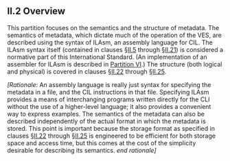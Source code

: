 ## II.2 Overview

This partition focuses on the semantics and the structure of metadata. The semantics of metadata, which dictate much of the operation of the VES, are described using the syntax of ILAsm, an assembly language for CIL. The ILAsm syntax itself (contained in clauses §[II.5](#todo-missing-hyperlink) through §[II.21](#todo-missing-hyperlink)) is considered a normative part of this International Standard. (An implementation of an assembler for ILAsm is described in [Partition VI](#todo-missing-hyperlink).) The structure (both logical and physical) is covered in clauses §[II.22](#todo-missing-hyperlink) through §[II.25](#todo-missing-hyperlink).

_[Rationale:_ An assembly language is really just syntax for specifying the metadata in a file, and the CIL instructions in that file. Specifying ILAsm provides a means of interchanging programs written directly for the CLI without the use of a higher-level language; it also provides a convenient way to express examples. The semantics of the metadata can also be described independently of the actual format in which the metadata is stored. This point is important because the storage format as specified in clauses §[II.22](#todo-missing-hyperlink) through §[II.25](#todo-missing-hyperlink) is engineered to be efficient for both storage space and access time, but this comes at the cost of the simplicity desirable for describing its semantics. _end rationale]_
